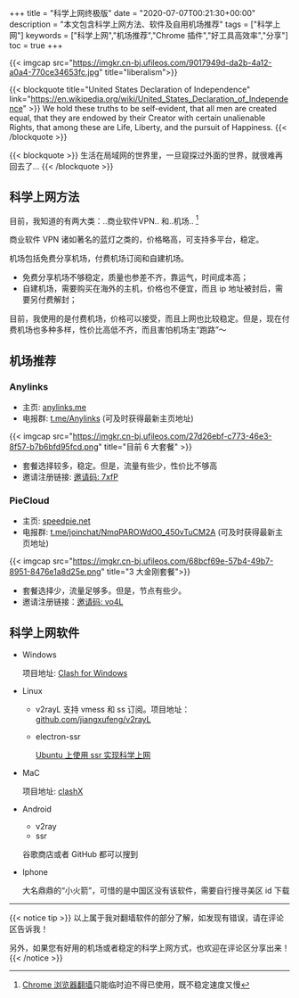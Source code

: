 +++
title = "科学上网终极版"
date = "2020-07-07T00:21:30+00:00"
description = "本文包含科学上网方法、软件及自用机场推荐"
tags = ["科学上网"]
keywords = ["科学上网","机场推荐","Chrome 插件","好工具高效率","分享"]
toc = true
+++

{{< imgcap src="https://imgkr.cn-bj.ufileos.com/9017949d-da2b-4a12-a0a4-770ce34653fc.jpg" title="liberalism">}}

{{< blockquote title="United States Declaration of Independence" link="https://en.wikipedia.org/wiki/United_States_Declaration_of_Independence" >}}
We hold these truths to be self-evident, that all men are created equal, that they are endowed by their Creator with certain unalienable Rights, that among these are Life, Liberty, and the pursuit of Happiness.
{{< /blockquote  >}}

{{< blockquote  >}}
生活在局域网的世界里，一旦窥探过外面的世界，就很难再回去了...
{{< /blockquote >}}

## 科学上网方法

目前，我知道的有两大类：..商业软件VPN.. 和..机场.. [^1]

商业软件 VPN 诸如著名的蓝灯之类的，价格略高，可支持多平台，稳定。

机场包括免费分享机场，付费机场订阅和自建机场。

- 免费分享机场不够稳定，质量也参差不齐，靠运气，时间成本高；
- 自建机场，需要购买在海外的主机，价格也不便宜，而且 ip 地址被封后，需要另付费解封； 

目前，我使用的是付费机场，价格可以接受，而且上网也比较稳定。但是，现在付费机场也多种多样，性价比高低不齐，而且害怕机场主“跑路”～

## 机场推荐

### Anylinks

- 主页: [anylinks.me](anylinks.me)
- 电报群: [t.me/Anylinks](https://t.me/Anylinks) (可及时获得最新主页地址)

{{< imgcap src="https://imgkr.cn-bj.ufileos.com/27d26ebf-c773-46e3-8f57-b7b6bfd95fcd.png" title="目前 6 大套餐" >}}

- 套餐选择较多，稳定。但是，流量有些少，性价比不够高
- 邀请注册链接: [邀请码: 7xfP](https://anylinks.me/auth/register?code=7xfP)

### PieCloud

- 主页: [speedpie.net](https://speedpie.net)
- 电报群: [t.me/joinchat/NmqPAROWdO0_450vTuCM2A](https://t.me/joinchat/NmqPAROWdO0_450vTuCM2A) (可及时获得最新主页地址)

{{< imgcap src="https://imgkr.cn-bj.ufileos.com/68bcf69e-57b4-49b7-8951-8476e1a8d25e.png" title="3 大金刚套餐">}}

- 套餐选择少，流量足够多。但是，节点有些少。
- 邀请注册链接：[邀请码: vo4L](https://speedpie.net/auth/register?code=vo4L)

## 科学上网软件

- Windows
  
  项目地址: [Clash for Windows](https://github.com/Fndroid/clash_for_windows_pkg)

- Linux

  - v2rayL
    支持 vmess 和 ss 订阅。项目地址：[github.com/jiangxufeng/v2rayL](https://github.com/jiangxufeng/v2rayL)
  - electron-ssr
  
    [Ubuntu 上使用 ssr 实现科学上网](https://matnoble.me/tech/ubuntu/ubuntu-ssr/)

- MaC

  项目地址: [clashX](https://github.com/yichengchen/clashX)

- Android

  - v2ray
  - ssr
  
  谷歌商店或者 GitHub 都可以搜到

- Iphone

  大名鼎鼎的“小火箭”，可惜的是中国区没有该软件，需要自行搜寻美区 id 下载
  
--- 

{{< notice tip >}}
以上属于我对翻墙软件的部分了解，如发现有错误，请在评论区告诉我！

另外，如果您有好用的机场或者稳定的科学上网方式，也欢迎在评论区分享出来！
{{< /notice >}}


[^1]: [Chrome 浏览器翻墙](https://matnoble.me/tech/ubuntu/scientific-internet/)只能临时迫不得已使用，既不稳定速度又慢
